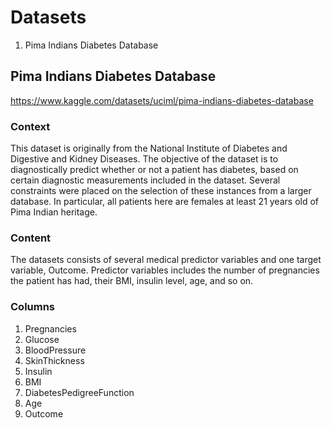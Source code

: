 # Datasets
1. Pima Indians Diabetes Database

## Pima Indians Diabetes Database
https://www.kaggle.com/datasets/uciml/pima-indians-diabetes-database

### Context

This dataset is originally from the National Institute of Diabetes and Digestive and Kidney Diseases. 
The objective of the dataset is to diagnostically predict whether or not a patient has diabetes, 
based on certain diagnostic measurements included in the dataset. Several constraints were placed on the selection 
of these instances from a larger database. In particular, all patients here are females at 
least 21 years old of Pima Indian heritage.

### Content
The datasets consists of several medical predictor variables and one target variable, Outcome. 
Predictor variables includes the number of pregnancies the patient has had, their BMI, insulin level, age, and so on.

### Columns
1. Pregnancies
1. Glucose
1. BloodPressure
1. SkinThickness
1. Insulin
1. BMI
1. DiabetesPedigreeFunction
1. Age
1. Outcome